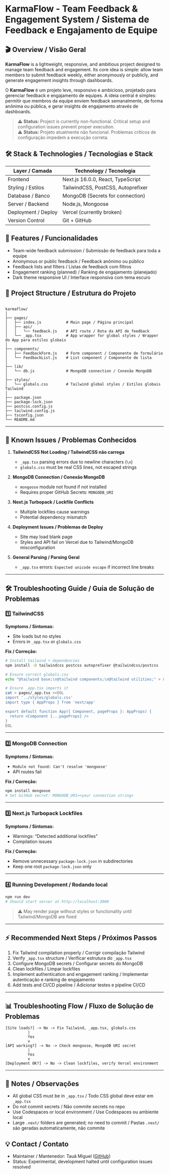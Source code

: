 
# KarmaFlow - Team Feedback & Engagement System / Sistema de Feedback e Engajamento de Equipe



## 🎬 Overview / Visão Geral

**KarmaFlow** is a lightweight, responsive, and ambitious project designed to manage team feedback and engagement. Its core idea is simple: allow team members to submit feedback weekly, either anonymously or publicly, and generate engagement insights through dashboards.

O **KarmaFlow** é um projeto leve, responsivo e ambicioso, projetado para gerenciar feedback e engajamento de equipes. A ideia central é simples: permitir que membros da equipe enviem feedback semanalmente, de forma anônima ou pública, e gerar insights de engajamento através de dashboards.

> ⚠ **Status:** Project is currently non-functional. Critical setup and configuration issues prevent proper execution.  
> ⚠ **Status:** Projeto atualmente não funcional. Problemas críticos de configuração impedem a execução correta.



## 🛠 Stack & Technologies / Tecnologias e Stack

| Layer / Camada        | Technology / Tecnologia                   |
|-----------------------|------------------------------------------|
| Frontend              | Next.js 16.0.0, React, TypeScript       |
| Styling / Estilos     | TailwindCSS, PostCSS, Autoprefixer      |
| Database / Banco      | MongoDB (Secrets for connection)        |
| Server / Backend      | Node.js, Mongoose                       |
| Deployment / Deploy   | Vercel (currently broken)               |
| Version Control       | Git + GitHub                             |



## 🧩 Features / Funcionalidades

- Team-wide feedback submission / Submissão de feedback para toda a equipe  
- Anonymous or public feedback / Feedback anônimo ou público  
- Feedback lists and filters / Listas de feedback com filtros  
- Engagement ranking (planned) / Ranking de engajamento (planejado)  
- Dark theme responsive UI / Interface responsiva com tema escuro  


## 📁 Project Structure / Estrutura do Projeto

```

karmaflow/
│
├── pages/
│   ├── index.js           # Main page / Página principal
│   ├── api/
│   │   └── feedback.js    # API route / Rota da API de feedback
│   └── _app.tsx           # App wrapper for global styles / Wrapper do App para estilos globais
│
├── components/
│   ├── FeedbackForm.js    # Form component / Componente de formulário
│   └── FeedbackList.js    # List component / Componente de lista
│
├── lib/
│   └── db.js              # MongoDB connection / Conexão MongoDB
│
├── styles/
│   └── globals.css        # Tailwind global styles / Estilos globais Tailwind
│
├── package.json
├── package-lock.json
├── postcss.config.js
├── tailwind.config.js
├── tsconfig.json
└── README.md

````

---

## 🚨 Known Issues / Problemas Conhecidos

1. **TailwindCSS Not Loading / TailwindCSS não carrega**  
   - `_app.tsx` parsing errors due to newline characters (`\n`)  
   - `globals.css` must be real CSS lines, not escaped strings  

2. **MongoDB Connection / Conexão MongoDB**  
   - `mongoose` module not found if not installed  
   - Requires proper GitHub Secrets: `MONGODB_URI`  

3. **Next.js Turbopack / Lockfile Conflicts**  
   - Multiple lockfiles cause warnings  
   - Potential dependency mismatch  

4. **Deployment Issues / Problemas de Deploy**  
   - Site may load blank page  
   - Styles and API fail on Vercel due to Tailwind/MongoDB misconfiguration  

5. **General Parsing / Parsing Geral**  
   - `_app.tsx` errors: `Expected unicode escape` if incorrect line breaks  

---

## 🛠 Troubleshooting Guide / Guia de Solução de Problemas

### 1️⃣ TailwindCSS

**Symptoms / Sintomas:**  
- Site loads but no styles  
- Errors in `_app.tsx` or `globals.css`

**Fix / Correção:**  
```bash
# Install tailwind + dependencies
npm install -D tailwindcss postcss autoprefixer @tailwindcss/postcss

# Ensure correct globals.css
echo "@tailwind base;\n@tailwind components;\n@tailwind utilities;" > styles/globals.css

# Ensure _app.tsx imports it
cat > pages/_app.tsx <<EOL
import '../styles/globals.css'
import type { AppProps } from 'next/app'

export default function App({ Component, pageProps }: AppProps) {
  return <Component {...pageProps} />
}
EOL
````

---

### 2️⃣ MongoDB Connection

**Symptoms / Sintomas:**

* `Module not found: Can't resolve 'mongoose'`
* API routes fail

**Fix / Correção:**

```bash
npm install mongoose
# Set GitHub secret: MONGODB_URI=<your connection string>
```

---

### 3️⃣ Next.js Turbopack Lockfiles

**Symptoms / Sintomas:**

* Warnings: “Detected additional lockfiles”
* Compilation issues

**Fix / Correção:**

* Remove unnecessary `package-lock.json` in subdirectories
* Keep one root `package-lock.json` only

---

### 4️⃣ Running Development / Rodando local

```bash
npm run dev
# Should start server at http://localhost:3000
```

> ⚠ May render page without styles or functionality until Tailwind/MongoDB are fixed

---

## ⚡ Recommended Next Steps / Próximos Passos

1. Fix Tailwind compilation properly / Corrigir compilação Tailwind
2. Verify `_app.tsx` structure / Verificar estrutura do `_app.tsx`
3. Configure MongoDB secrets / Configurar secrets do MongoDB
4. Clean lockfiles / Limpar lockfiles
5. Implement authentication and engagement ranking / Implementar autenticação e ranking de engajamento
6. Add tests and CI/CD pipeline / Adicionar testes e pipeline CI/CD

---

## 📊 Troubleshooting Flow / Fluxo de Solução de Problemas

```text
[Site loads?] -> No -> Fix Tailwind, _app.tsx, globals.css
          |
          Yes
          v
[API working?] -> No -> Check mongoose, MongoDB URI secret
          |
          Yes
          v
[Deployment OK?] -> No -> Clean lockfiles, verify Vercel environment
```

---

## 📌 Notes / Observações

* All global CSS must be in `_app.tsx` / Todo CSS global deve estar em `_app.tsx`
* Do not commit secrets / Não commite secrets no repo
* Use Codespaces or local environment / Use Codespaces ou ambiente local
* Large `.next/` folders are generated; no need to commit / Pastas `.next/` são geradas automaticamente, não commite


## 💡 Contact / Contato

* Maintainer / Mantenedor: Tauã Miguel ([GitHub](https://github.com/tauamiguelofc))
* Status: Experimental, development halted until configuration issues resolved

```
